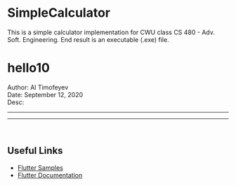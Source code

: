 # SimpleCalculator
This is a simple calculator implementation for CWU class CS 480 - Adv. Soft. Engineering. End result is an executable (.exe) file.

# hello10

Author: Al Timofeyev
<br />
Date: September 12, 2020
<br />
Desc: 
<br />
****************************************************************************************************
*****************************************************************************************************
<br />

## Useful Links
- [Flutter Samples](https://flutter.dev/docs/cookbook)
- [Flutter Documentation](https://flutter.dev/docs)
